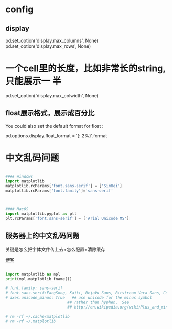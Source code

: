 
# config

## display 
pd.set_option('display.max_columns', None)
pd.set_option('display.max_rows', None)

# 一个cell里的长度，比如非常长的string, 只能展示一  半
pd.set_option('display.max_colwidth', None)


## float展示格式，展示成百分比


You could also set the default format for float :

pd.options.display.float_format = '{:.2%}'.format



# 中文乱码问题
``` py

#### Windows
import matplotlib
matplotlib.rcParams['font.sans-serif'] = ['SimHei']
matplotlib.rcParams['font.family']='sans-serif'



#### MacOS
import matplotlib.pyplot as plt
plt.rcParams['font.sans-serif'] = ['Arial Unicode MS']

```


## 服务器上的中文乱码问题

关键是怎么把字体文件传上去+怎么配置+清除缓存

[博客](https://www.biaodianfu.com/matplotlib-chinese.html ":)")

```py

import matplotlib as mpl
print(mpl.matplotlib_fname())

# font.family: sans-serif
# font.sans-serif:FangSong, Kaiti, DejaVu Sans, Bitstream Vera Sans, Computer Modern Sans Serif, Lucida Grande, Verdana, Geneva, Lucid, Arial, Helvetica, Avant Garde, sans-serif
# axes.unicode_minus: True   ## use unicode for the minus symbol
                           ## rather than hyphen.  See
                           ## http://en.wikipedia.org/wiki/Plus_and_minus_signs#Character_codes

# rm -rf ~/.cache/matplotlib
# rm -rf ~/.matplotlib

```





